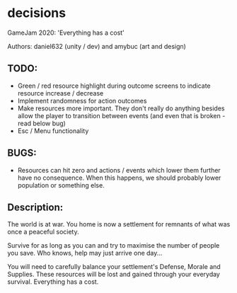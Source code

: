 # decisions
GameJam 2020: 'Everything has a cost'

Authors: daniel632 (unity / dev) and amybuc (art and design)


## TODO:

- Green / red resource highlight during outcome screens to indicate resource increase / decrease
- Implement randomness for action outcomes
- Make resources more important. They don't really do anything besides allow the player to transition between events (and even that is broken - read below bug)
- Esc / Menu functionality


## BUGS:

- Resources can hit zero and actions / events which lower them further have no consequence. When this happens, we should probably lower population or something else.


## Description:

The world is at war. You home is now a settlement for remnants of what was once a peaceful society.

Survive for as long as you can and try to maximise the number of people you save. Who knows, help may just arrive one day...

You will need to carefully balance your settlement's Defense, Morale and Supplies. These resources will be lost and gained through your everyday survival. Everything has a cost.
